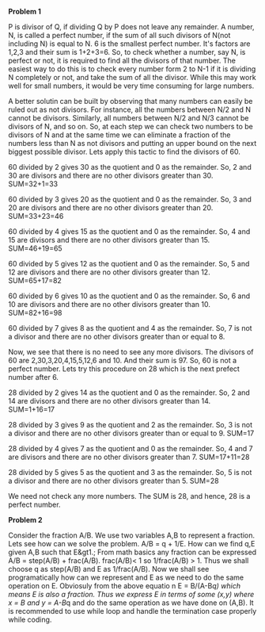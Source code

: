 **Problem 1**

P is divisor of Q, if dividing Q by P does not leave any remainder. A number, N, is called a perfect number, if the sum of all such divisors of N(not including N) is equal to N. 6 is the smallest perfect number. It's factors are 1,2,3 and their sum is 1+2+3=6. So, to check whether a number, say N, is perfect or not, it is required to find all the divisors of that number. The easiest way to do this is to check every number form 2 to N-1 if it is dividing N completely or not, and take the sum of all the divisor. While this may work well for small numbers, it would be very time consuming for large numbers.

A better solutin can be built by observing that many numbers can easily be ruled out as not divisors. For instance, all the numbers between N/2 and N cannot be divisors. Similarly, all numbers between N/2 and N/3 cannot be divisors of N, and so on. So, at each step we can check two numbers to be divisors of N and at the same time we can eliminate a fraction of the numbers less than N as not divisors and putting an upper bound on the next biggest possible divisor. Lets apply this tactic to find the divisors of 60.

60 divided by 2 gives 30 as the quotient and 0 as the remainder. So, 2 and 30 are divisors and there are no other divisors greater than 30. SUM=32+1=33

60 divided by 3 gives 20 as the quotient and 0 as the remainder. So, 3 and 20 are divisors and there are no other divisors greater than 20. SUM=33+23=46

60 divided by 4 gives 15 as the quotient and 0 as the remainder. So, 4 and 15 are divisors and there are no other divisors greater than 15. SUM=46+19=65

60 divided by 5 gives 12 as the quotient and 0 as the remainder. So, 5 and 12 are divisors and there are no other divisors greater than 12. SUM=65+17=82

60 divided by 6 gives 10 as the quotient and 0 as the remainder. So, 6 and 10 are divisors and there are no other divisors greater than 10. SUM=82+16=98

60 divided by 7 gives 8 as the quotient and 4 as the remainder. So, 7 is not a divisor and there are no other divisors greater than or equal to 8.


Now, we see that there is no need to see any more divisors. The divisors of 60 are 2,30,3,20,4,15,5,12,6 and 10. And their sum is 97. So, 60 is not a perfect number. Lets try this procedure on 28 which is the next prefect number after 6.

28 divided by 2 gives 14 as the quotient and 0 as the remainder. So, 2 and 14 are divisors and there are no other divisors greater than 14. SUM=1+16=17

28 divided by 3 gives 9 as the quotient and 2 as the remainder. So, 3 is not a divisor and there are no other divisors greater than or equal to 9. SUM=17

28 divided by 4 gives 7 as the quotient and 0 as the remainder. So, 4 and 7 are divisors and there are no other divisors greater than 7. SUM=17+11=28

28 divided by 5 gives 5 as the quotient and 3 as the remainder. So, 5 is not a divisor and there are no other divisors greater than 5. SUM=28


We need not check any more numbers. The SUM is 28, and hence, 28 is a perfect number.

**Problem 2**

Consider the fraction A/B. We use two variables A,B to represent a fraction. Lets see how can we solve the problem. A/B = q + 1/E. How can we find q,E given A,B such that E&gt1.; From math basics any fraction can be expressed A/B = step(A/B) + frac(A/B). frac(A/B)< 1 so 1/frac(A/B) > 1. Thus we shall choose q as step(A/B) and E as 1/frac(A/B). Now we shall see programatically how can we represent and E as we need to do the same operation on E. Obviosuly from the above equatio
n E = B/(A-B*q) which means E is also a fraction. Thus we express E in terms of some (x,y) where x = B and y = A-B*q and do the same operation as we have done on (A,B). It is recommended to use while loop and handle the termination case properly while coding.
